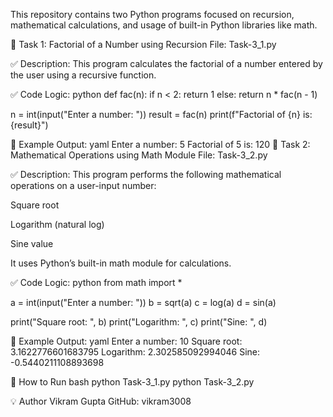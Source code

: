 This repository contains two Python programs focused on recursion, mathematical calculations, and usage of built-in Python libraries like math.

📂 Task 1: Factorial of a Number using Recursion
File: Task-3_1.py

✅ Description:
This program calculates the factorial of a number entered by the user using a recursive function.

✅ Code Logic:
python
def fac(n):
    if n < 2:
        return 1
    else:
        return n * fac(n - 1)

n = int(input("Enter a number: "))
result = fac(n)
print(f"Factorial of {n} is: {result}")

📌 Example Output:
yaml
Enter a number: 5
Factorial of 5 is: 120
📂 Task 2: Mathematical Operations using Math Module
File: Task-3_2.py

✅ Description:
This program performs the following mathematical operations on a user-input number:

Square root

Logarithm (natural log)

Sine value

It uses Python’s built-in math module for calculations.

✅ Code Logic:
python
from math import *

a = int(input("Enter a number: "))
b = sqrt(a)
c = log(a)
d = sin(a)

print("Square root: ", b)
print("Logarithm: ", c)
print("Sine: ", d)

📌 Example Output:
yaml
Enter a number: 10
Square root: 3.1622776601683795
Logarithm: 2.302585092994046
Sine: -0.5440211108893698


🚀 How to Run
bash
python Task-3_1.py
python Task-3_2.py

💡 Author
Vikram Gupta
GitHub: vikram3008
